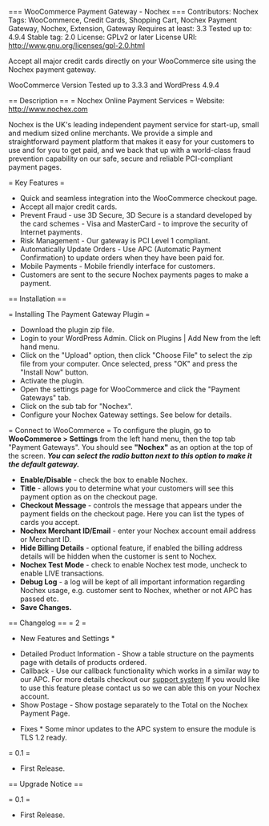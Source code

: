 === WooCommerce Payment Gateway - Nochex ===
Contributors: Nochex 
Tags: WooCommerce, Credit Cards, Shopping Cart, Nochex Payment Gateway, Nochex, Extension, Gateway
Requires at least: 3.3
Tested up to: 4.9.4
Stable tag: 2.0
License: GPLv2 or later
License URI: http://www.gnu.org/licenses/gpl-2.0.html

Accept all major credit cards directly on your WooCommerce site using the Nochex payment gateway.

WooCommerce Version Tested up to 3.3.3 and WordPress 4.9.4

== Description ==
= Nochex Online Payment Services =
Website: http://www.nochex.com

Nochex is the UK's leading independent payment service for start-up, small and medium sized online merchants. We provide a simple and straightforward payment platform that makes 
it easy for your customers to use and for you to get paid, and we back that up with a world-class fraud prevention capability on our safe, secure and reliable PCI-compliant payment pages.

= Key Features =
* Quick and seamless integration into the WooCommerce checkout page.
* Accept all major credit cards.
* Prevent Fraud - use 3D Secure, 3D Secure is a standard developed by the card schemes - Visa and MasterCard - to improve the security of Internet payments.
* Risk Management - Our gateway is PCI Level 1 compliant.
* Automatically Update Orders - Use APC (Automatic Payment Confirmation) to update orders when they have been paid for.
* Mobile Payments - Mobile friendly interface for customers.
* Customers are sent to the secure Nochex payments pages to make a payment.

== Installation ==

= Installing The Payment Gateway Plugin =
* Download the plugin zip file.
* Login to your WordPress Admin. Click on Plugins | Add New from the left hand menu.
* Click on the "Upload" option, then click "Choose File" to select the zip file from your computer. Once selected, press "OK" and press the "Install Now" button.
* Activate the plugin.
* Open the settings page for WooCommerce and click the "Payment Gateways" tab.
* Click on the sub tab for "Nochex".
* Configure your Nochex Gateway settings. See below for details.

= Connect to WooCommerce =
To configure the plugin, go to **WooCommerce > Settings** from the left hand menu, then the top tab "Payment Gateways". You should see __"Nochex"__ as an option at the top of the screen. 
__*You can select the radio button next to this option to make it the default gateway.*__

* **Enable/Disable** - check the box to enable Nochex.
* **Title** - allows you to determine what your customers will see this payment option as on the checkout page.  
* **Checkout Message** - controls the message that appears under the payment fields on the checkout page. Here you can list the types of cards you accept. 
* **Nochex Merchant ID/Email** - enter your Nochex account email address or Merchant ID. 
* **Hide Billing Details** - optional feature, if enabled the billing address details will be hidden when the customer is sent to Nochex.
* **Nochex Test Mode** - check to enable Nochex test mode, uncheck to enable LIVE transactions.  
* **Debug Log** - a log will be kept of all important information regarding Nochex usage, e.g. customer sent to Nochex, whether or not APC has passed etc.
* **Save Changes.** 

== Changelog ==
= 2 =

* New Features and Settings *

- Detailed Product Information - Show a table structure on the payments page with details of products ordered.
- Callback - Use our callback functionality which works in a similar way to our APC. For more details checkout our <a href="https://support.nochex.com/">support system</a> If you would like to use this feature please contact us so we can able this on your Nochex account.
- Show Postage - Show postage separately to the Total on the Nochex Payment Page.

* Fixes *
Some minor updates to the APC system to ensure the module is TLS 1.2 ready.

= 0.1 =
* First Release.

== Upgrade Notice ==

= 0.1 =
* First Release.

